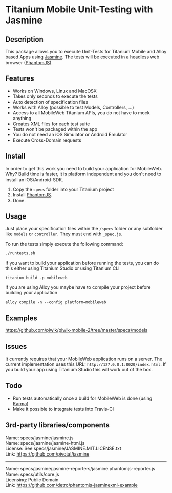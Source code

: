 # Titanium Mobile Unit-Testing with Jasmine

## Description

This package allows you to execute Unit-Tests for Titanium Mobile and Alloy based Apps using [Jasmine](http://pivotal.github.io/jasmine/). The tests will be executed in a headless web browser ([PhantomJS](http://phantomjs.org/)).

## Features

* Works on Windows, Linux and MacOSX
* Takes only seconds to execute the tests
* Auto detection of specification files
* Works with Alloy (possible to test Models, Controllers, ...)
* Access to all MobileWeb Titanium APIs, you do not have to mock anything
* Creates XML files for each test suite
* Tests won't be packaged within the app
* You do not need an iOS Simulator or Android Emulator
* Execute Cross-Domain requests

## Install

In order to get this work you need to build your application for MobileWeb. Why? Build time is faster, it is platform independent and you don't need to install an iOS/Android-SDK.

1. Copy the `specs` folder into your Titanium project
2. Install [PhantomJS](http://phantomjs.org/). 
3. Done.

## Usage

Just place your specification files within the `/specs` folder or any subfolder like `models` or `controller`. They must end with `_spec.js`.

To run the tests simply execute the following command:

`./runtests.sh`

If you want to build your application before running the tests, you can do this either using Titanium Studio or using Titanium CLI

`titanium build -p mobileweb`

If you are using Alloy you maybe have to compile your project before building your application

`alloy compile -n --config platform=mobileweb`

## Examples
https://github.com/piwik/piwik-mobile-2/tree/master/specs/models

## Issues 
It currently requires that your MobileWeb application runs on a server. The current implementation uses this URL: `http://127.0.0.1:8020/index.html`. If you build your app using Titanium Studio this will work out of the box.

## Todo

* Run tests automatically once a build for MobileWeb is done (using [Karma](http://karma-runner.github.io/))
* Make it possible to integrate tests into Travis-CI

## 3rd-party libraries/components

Name: specs/jasmine/jasmine.js<br />
Name: specs/jasmine/jasmine-html.js<br />
License: See specs/jasmine/JASMINE.MIT.LICENSE.txt<br />
Link: https://github.com/pivotal/jasmine<br />

<hr />

Name: specs/jasmine/jasmine-reporters/jasmine.phantomjs-reporter.js<br />
Name: specs/utils/core.js<br />
Licensing: Public Domain<br />
Link: https://github.com/detro/phantomjs-jasminexml-example<br />
